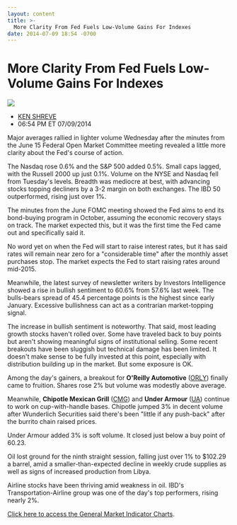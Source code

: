 ```yaml
---
layout: content
title: >-
  More Clarity From Fed Fuels Low-Volume Gains For Indexes
date: 2014-07-09 18:54 -0700
---
```



More Clarity From Fed Fuels Low-Volume Gains For Indexes
=========================================================


![](https://www.investors.com/wp-content/uploads/ibd-migrated-images/MPv_140710_635405166141981869.png)

* [KEN SHREVE](https://www.investors.com/author/shrevek/ "Posts by KEN SHREVE")
* 06:54 PM ET 07/09/2014




Major averages rallied in lighter volume Wednesday after the minutes from the June 15 Federal Open Market Committee meeting revealed a little more clarity about the Fed's course of action.


The Nasdaq rose 0.6% and the S&P 500 added 0.5%. Small caps lagged, with the Russell 2000 up just 0.1%. Volume on the NYSE and Nasdaq fell from Tuesday's levels. Breadth was mediocre at best, with advancing stocks topping decliners by a 3-2 margin on both exchanges. The IBD 50 outperformed, rising just over 1%.


The minutes from the June FOMC meeting showed the Fed aims to end its bond-buying program in October, assuming the economic recovery stays on track. The market expected this, but it was the first time the Fed came out and specifically said it.


No word yet on when the Fed will start to raise interest rates, but it has said rates will remain near zero for a "considerable time" after the monthly asset purchases stop. The market expects the Fed to start raising rates around mid-2015.


Meanwhile, the latest survey of newsletter writers by Investors Intelligence showed a rise in bullish sentiment to 60.6% from 57.6% last week. The bulls-bears spread of 45.4 percentage points is the highest since early January. Excessive bullishness can act as a contrarian market-topping signal.


The increase in bullish sentiment is noteworthy. That said, most leading growth stocks haven't rolled over. Some have traveled back to buy points but aren't showing meaningful signs of institutional selling. Some recent breakouts have been sluggish but technical damage has been limited. It doesn't make sense to be fully invested at this point, especially with distribution building up in the market. But some exposure is OK.


Among the day's gainers, a breakout for **O'Reilly Automotive** ([ORLY](https://research.investors.com/quote.aspx?symbol=ORLY)) finally came to fruition. Shares rose 2% but volume was modestly above average.


Meanwhile, **Chipotle Mexican Grill** ([CMG](https://research.investors.com/quote.aspx?symbol=CMG)) and **Under Armour** ([UA](https://research.investors.com/quote.aspx?symbol=UA)) continue to work on cup-with-handle bases. Chipotle jumped 3% in decent volume after Wunderlich Securities said there's been "little if any push-back" after the burrito chain raised prices.


Under Armour added 3% is soft volume. It closed just below a buy point of 60.23.


Oil lost ground for the ninth straight session, falling just over 1% to $102.29 a barrel, amid a smaller-than-expected decline in weekly crude supplies as well as signs of increased production from Libya.


Airline stocks have been thriving amid weakness in oil. IBD's Transportation-Airline group was one of the day's top performers, rising nearly 2%.


[Click here to access the General Market Indicator Charts](https://www.investors.com/pdf/GMI_071014.pdf).




